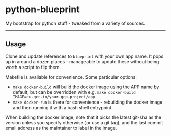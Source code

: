# python-blueprint

My bootstrap for python stuff - tweaked from a variety of sources.

---

## Usage

Clone and update references to `blueprint` with your own app name. It pops up in around a dozen places - manageable to update these without being worth a script to flip them.

Makefile is available for convenience. Some particular options:

- `make docker-build` will build the docker image using the APP name by default, but can be overridden with e.g. `make docker-build IMAGE=eu.gcr.io/your-gcp-project/app`
- `make docker-run` is there for convenience - rebuilding the docker image and then running it with a bash shell entrypoint

When building the docker image, note that it picks the latest git-sha as the version unless you specify otherwise (or use a git tag), and the last commit email address as the maintainer to label in the image.
